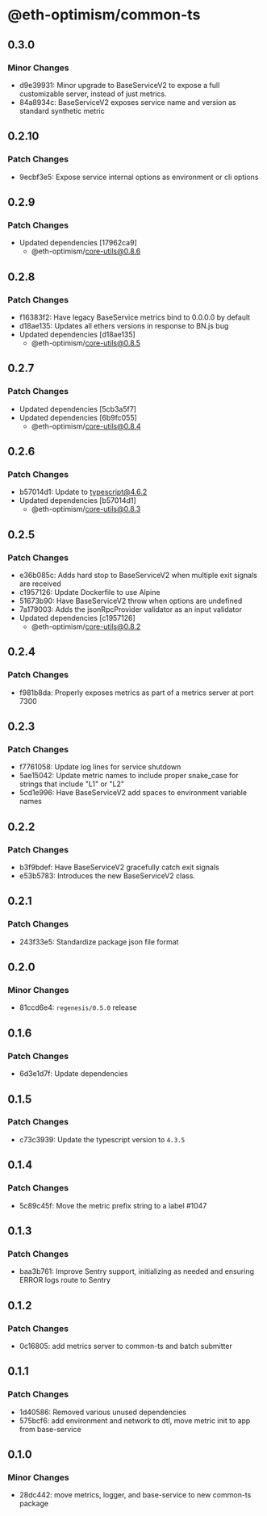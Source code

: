# @eth-optimism/common-ts

## 0.3.0

### Minor Changes

- d9e39931: Minor upgrade to BaseServiceV2 to expose a full customizable server, instead of just metrics.
- 84a8934c: BaseServiceV2 exposes service name and version as standard synthetic metric

## 0.2.10

### Patch Changes

- 9ecbf3e5: Expose service internal options as environment or cli options

## 0.2.9

### Patch Changes

- Updated dependencies [17962ca9]
  - @eth-optimism/core-utils@0.8.6

## 0.2.8

### Patch Changes

- f16383f2: Have legacy BaseService metrics bind to 0.0.0.0 by default
- d18ae135: Updates all ethers versions in response to BN.js bug
- Updated dependencies [d18ae135]
  - @eth-optimism/core-utils@0.8.5

## 0.2.7

### Patch Changes

- Updated dependencies [5cb3a5f7]
- Updated dependencies [6b9fc055]
  - @eth-optimism/core-utils@0.8.4

## 0.2.6

### Patch Changes

- b57014d1: Update to typescript@4.6.2
- Updated dependencies [b57014d1]
  - @eth-optimism/core-utils@0.8.3

## 0.2.5

### Patch Changes

- e36b085c: Adds hard stop to BaseServiceV2 when multiple exit signals are received
- c1957126: Update Dockerfile to use Alpine
- 51673b90: Have BaseServiceV2 throw when options are undefined
- 7a179003: Adds the jsonRpcProvider validator as an input validator
- Updated dependencies [c1957126]
  - @eth-optimism/core-utils@0.8.2

## 0.2.4

### Patch Changes

- f981b8da: Properly exposes metrics as part of a metrics server at port 7300

## 0.2.3

### Patch Changes

- f7761058: Update log lines for service shutdown
- 5ae15042: Update metric names to include proper snake_case for strings that include "L1" or "L2"
- 5cd1e996: Have BaseServiceV2 add spaces to environment variable names

## 0.2.2

### Patch Changes

- b3f9bdef: Have BaseServiceV2 gracefully catch exit signals
- e53b5783: Introduces the new BaseServiceV2 class.

## 0.2.1

### Patch Changes

- 243f33e5: Standardize package json file format

## 0.2.0

### Minor Changes

- 81ccd6e4: `regenesis/0.5.0` release

## 0.1.6

### Patch Changes

- 6d3e1d7f: Update dependencies

## 0.1.5

### Patch Changes

- c73c3939: Update the typescript version to `4.3.5`

## 0.1.4

### Patch Changes

- 5c89c45f: Move the metric prefix string to a label #1047

## 0.1.3

### Patch Changes

- baa3b761: Improve Sentry support, initializing as needed and ensuring ERROR logs route to Sentry

## 0.1.2

### Patch Changes

- 0c16805: add metrics server to common-ts and batch submitter

## 0.1.1

### Patch Changes

- 1d40586: Removed various unused dependencies
- 575bcf6: add environment and network to dtl, move metric init to app from base-service

## 0.1.0

### Minor Changes

- 28dc442: move metrics, logger, and base-service to new common-ts package
